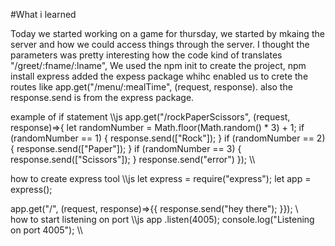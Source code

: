 #What i learned

Today we started working on a game for thursday, we started by mkaing the server and how we could access things through the server. I thought the parameters was pretty interesting how the code kind of translates "/greet/:fname/:lname", We used the npm init to create the project, npm install express added the expess package whihc enabled us to crete the routes like app.get("/menu/:mealTime", (request, response). also the response.send is from the express package.

example of if statement
\\\js
app.get("/rockPaperScissors", (request, response)=>{
  let randomNumber = Math.floor(Math.random() * 3) + 1;
  if (randomNumber == 1) {
    response.send(["Rock"]);
  }
  if (randomNumber == 2) {
    response.send(["Paper"]);
  }
  if (randomNumber == 3) {
    response.send(["Scissors"]);
  }
  response.send("error")
});
\\\

how to create express tool
\\\js
let express = require("express");
let app = express();

app.get("/", (request, response)=>{{
  response.send("hey there");
}});
\\\
how to start listening on port
\\\js
app .listen(4005);
console.log("Listening on port 4005");
\\\
